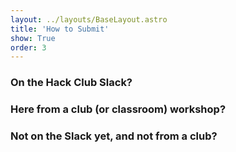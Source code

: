 ```yaml
---
layout: ../layouts/BaseLayout.astro
title: 'How to Submit'
show: True
order: 3
---
```


### On the Hack Club Slack?

### Here from a club (or classroom) workshop?

### Not on the Slack yet, and not from a club?

